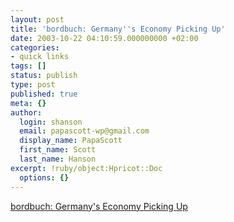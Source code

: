 ```yaml
---
layout: post
title: 'bordbuch: Germany''s Economy Picking Up'
date: 2003-10-22 04:10:59.000000000 +02:00
categories:
- quick links
tags: []
status: publish
type: post
published: true
meta: {}
author:
  login: shanson
  email: papascott-wp@gmail.com
  display_name: PapaScott
  first_name: Scott
  last_name: Hanson
excerpt: !ruby/object:Hpricot::Doc
  options: {}
---
```

<p><a title="If we're doing so well, why are we still feeling so depressed?" href="http://www.20six.co.uk/weblogEntry/1oaetrbvm9md4">bordbuch: Germany's Economy Picking Up</a></p>
